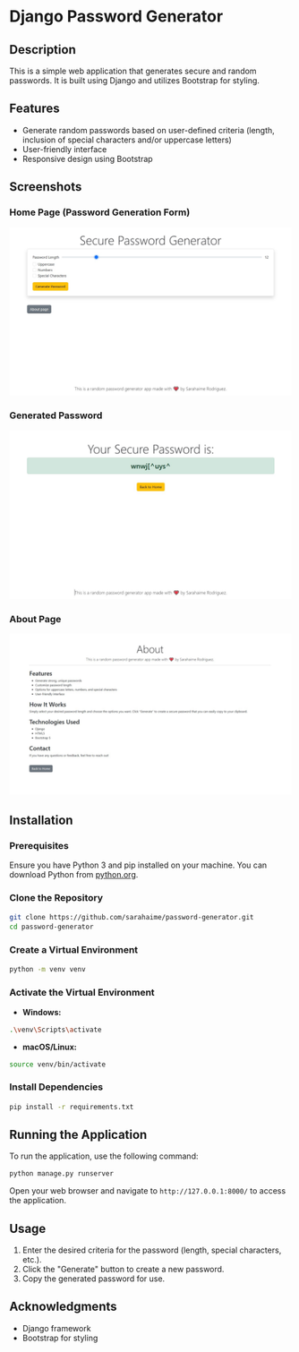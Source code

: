 # Django Password Generator

## Description

This is a simple web application that generates secure and random passwords. It is built using Django and utilizes Bootstrap for styling.

## Features

- Generate random passwords based on user-defined criteria (length, inclusion of special characters and/or uppercase letters)
- User-friendly interface
- Responsive design using Bootstrap

## Screenshots

### Home Page (Password Generation Form)
![Home Page](screenshots/home.jpg)

### Generated Password 
![Generated Password](screenshots/password.jpg)

### About Page 
![About Page ](screenshots/about.jpg)


## Installation

### Prerequisites

Ensure you have Python 3 and pip installed on your machine. You can download Python from [python.org](https://www.python.org/downloads/).

### Clone the Repository

```bash
git clone https://github.com/sarahaime/password-generator.git
cd password-generator
```

### Create a Virtual Environment

```bash
python -m venv venv
```

### Activate the Virtual Environment

- **Windows:**

```bash
.\venv\Scripts\activate
```

- **macOS/Linux:**

```bash
source venv/bin/activate
```

### Install Dependencies

```bash
pip install -r requirements.txt
```

## Running the Application

To run the application, use the following command:

```bash
python manage.py runserver
```

Open your web browser and navigate to `http://127.0.0.1:8000/` to access the application.

## Usage

1. Enter the desired criteria for the password (length, special characters, etc.).
2. Click the "Generate" button to create a new password.
3. Copy the generated password for use.



## Acknowledgments

- Django framework
- Bootstrap for styling
